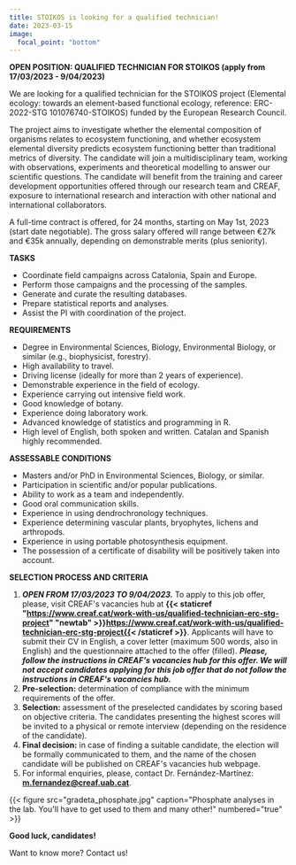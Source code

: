 ```yaml
---
title: STOIKOS is looking for a qualified technician!
date: 2023-03-15
image:
  focal_point: "bottom"
---
```


**OPEN POSITION: QUALIFIED TECHNICIAN FOR STOIKOS (apply from 17/03/2023 - 9/04/2023)**
<!--more-->
We are looking for a qualified technician for the STOIKOS project (Elemental ecology: towards an element-based functional ecology, reference: ERC-2022-STG 101076740-STOIKOS) funded by the European Research Council.

The project aims to investigate whether the elemental composition of organisms relates to ecosystem functioning, and whether ecosystem elemental diversity predicts ecosystem functioning better than traditional metrics of diversity. The candidate will join a multidisciplinary team, working with observations, experiments and theoretical modelling to answer our scientific questions. The candidate will benefit from the training and career development opportunities offered through our research team and CREAF, exposure to international research and interaction with other national and international collaborators.

A full-time contract is offered, for 24 months, starting on May 1st, 2023 (start date negotiable). The gross salary offered will range between €27k and €35k annually, depending on demonstrable merits (plus seniority).

<!--more-->
**TASKS**
-	Coordinate field campaigns across Catalonia, Spain and Europe. 
-	Perform those campaigns and the processing of the samples.
-	Generate and curate the resulting databases.
-	Prepare statistical reports and analyses.
-	Assist the PI with coordination of the project.

**REQUIREMENTS**
-	Degree in Environmental Sciences, Biology, Environmental Biology, or similar (e.g., biophysicist, forestry).
-	High availability to travel. 
-	Driving license (ideally for more than 2 years of experience).
-	Demonstrable experience in the field of ecology.
-	Experience carrying out intensive field work.
-	Good knowledge of botany.
-	Experience doing laboratory work.
-	Advanced knowledge of statistics and programming in R.
-	High level of English, both spoken and written. Catalan and Spanish highly recommended. 

**ASSESSABLE CONDITIONS**
-	Masters and/or PhD in Environmental Sciences, Biology, or similar. 
-	Participation in scientific and/or popular publications.
-	Ability to work as a team and independently.
-	Good oral communication skills.
-	Experience in using dendrochronology techniques. 
-	Experience determining vascular plants, bryophytes, lichens and arthropods. 
-	Experience in using portable photosynthesis equipment. 
-	The possession of a certificate of disability will be positively taken into account. 

**SELECTION PROCESS AND CRITERIA**
1.	***OPEN FROM 17/03/2023 TO 9/04/2023.*** To apply to this job offer, please, visit CREAF's vacancies hub at **{{< staticref "https://www.creaf.cat/work-with-us/qualified-technician-erc-stg-project" "newtab" >}}https://www.creaf.cat/work-with-us/qualified-technician-erc-stg-project{{< /staticref >}}**. Applicants will have to submit their CV in English, a cover letter (maximum 500 words, also in English) and the questionnaire attached to the offer (filled). ***Please, follow the instructions in CREAF's vacancies hub for this offer. We will not accept candidates applying for this job offer that do not  follow the instructions in CREAF's vacancies hub.***  
2.	**Pre-selection:** determination of compliance with the minimum requirements of the offer.
3.	**Selection:** assessment of the preselected candidates by scoring based on objective criteria. The candidates presenting the highest scores will be invited to a physical or remote interview (depending on the residence of the candidate). 
4.	**Final decision:** in case of finding a suitable candidate, the election will be formally communicated to them, and the name of the chosen candidate will be published on CREAF's vacancies hub webpage.
5.	For informal enquiries, please, contact Dr. Fernández-Martínez: **m.fernandez@creaf.uab.cat**.


<!--more-->

{{< figure src="gradeta_phosphate.jpg" caption="Phosphate analyses in the lab. You'll have to get used to them and many other!" numbered="true" >}}


<!--more-->
**Good luck, candidates!**
<!--more-->
Want to know more? Contact us!
